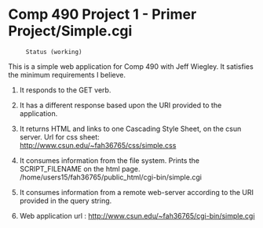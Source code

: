 # Comp 490 Project 1 - Primer Project/Simple.cgi 
         Status (working)

This is a simple web application for Comp 490 with Jeff Wiegley. It satisfies the minimum requirements I believe.

1. It responds to the GET verb.

2. It has a different response based upon the URI provided to the application. 

3. It returns HTML and links to one Cascading Style Sheet, on the csun server. 
  Url for css sheet:     http://www.csun.edu/~fah36765/css/simple.css 
  
4. It consumes information from the file system. Prints the SCRIPT_FILENAME on the html page. 
         /home/users15/fah36765/public_html/cgi-bin/simple.cgi

5. It consumes information from a remote web-server according to the URI provided in the query string. 

6. Web application url : http://www.csun.edu/~fah36765/cgi-bin/simple.cgi 
